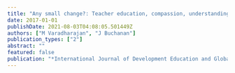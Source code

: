 ```yaml
---
title: "Any small change?: Teacher education, compassion, understandings and perspectives on global development education"
date: 2017-01-01
publishDate: 2021-08-03T04:08:05.501449Z
authors: ["M Varadharajan", "J Buchanan"]
publication_types: ["2"]
abstract: ""
featured: false
publication: "*International Journal of Development Education and Global Learning*"
---
```


